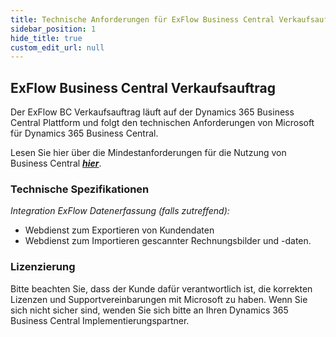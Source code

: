 ```yaml
---
title: Technische Anforderungen für ExFlow Business Central Verkaufsauftrag
sidebar_position: 1
hide_title: true
custom_edit_url: null
---
```


## ExFlow Business Central Verkaufsauftrag
Der ExFlow BC Verkaufsauftrag läuft auf der Dynamics 365 Business Central Plattform und folgt den technischen Anforderungen von Microsoft für Dynamics 365 Business Central.

Lesen Sie hier über die Mindestanforderungen für die Nutzung von Business Central [***hier***](https://docs.microsoft.com/en-us/dynamics365/business-central/product-requirements).<br/>

### Technische Spezifikationen

*Integration ExFlow Datenerfassung (falls zutreffend):*<br/>
* Webdienst zum Exportieren von Kundendaten<br/>
* Webdienst zum Importieren gescannter Rechnungsbilder und -daten.<br/>

### Lizenzierung
Bitte beachten Sie, dass der Kunde dafür verantwortlich ist, die korrekten Lizenzen und Supportvereinbarungen mit Microsoft zu haben.
Wenn Sie sich nicht sicher sind, wenden Sie sich bitte an Ihren Dynamics 365 Business Central Implementierungspartner.
